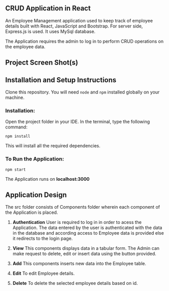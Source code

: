 ## CRUD Application in React

An Employee Management application used to keep track of employee details built with React, JavaScript and Bootstrap. For server side, Express.js is used. It uses MySql database. 

The Application requires the admin to log in to perform CRUD operations on the employee data.  

## Project Screen Shot(s)


## Installation and Setup Instructions

Clone this repository. You will need `node` and `npm` installed globally on your machine.  

### Installation:

Open the project folder in your IDE. In the terminal, type the following command: 

`npm install`  

This will install all the required dependencies.

### To Run the Application:  

`npm start`  

The Application runs on **localhost:3000**

## Application Design

The src folder consists of Components folder wherein each component of the Application is placed.

1. **Authentication** User is required to log in in order to acess the Application. The data entered by the user is authenticated with the data in the database and according access to Employee data is provided else it redirects to the login page.

2. **View** This components displays data in a tabular form. The Admin can make request to delete, edit or insert data using the button provided.

3. **Add** This components inserts new data into the Employee table.

4. **Edit** To edit Employee details.

5. **Delete** To delete the selected employee details based on id.

